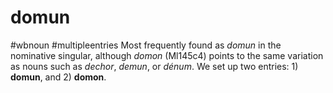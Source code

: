 # domun
#wbnoun
#multipleentries
Most frequently found as *domun* in the nominative singular, although *domon* (Ml145c4) points to the same variation as nouns such as *dechor*, *demun*, or *dénum*. We set up two entries: 1) **domun**, and 2) **domon**.